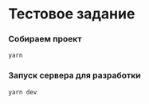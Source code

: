 # Тестовое задание 


### Собираем проект
```yarn 
yarn 
```

### Запуск сервера для разработки
```yarn dev
yarn dev
```
